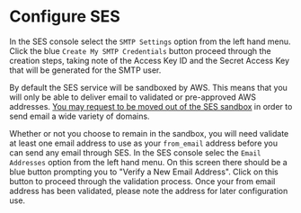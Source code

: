 # Configure SES

In the SES console select the `SMTP Settings` option from the left hand menu. Click the blue `Create My SMTP Credentials` button proceed through the creation steps, taking note of the Access Key ID and the Secret Access Key that will be generated for the SMTP user.

By default the SES service will be sandboxed by AWS. This means that you will only be able to deliver email to validated or pre-approved AWS addresses. [You may request to be moved out of the SES sandbox](https://docs.aws.amazon.com/ses/latest/DeveloperGuide/request-production-access.html?icmpid=docs_ses_console) in order to send email a wide variety of domains.

Whether or not you choose to remain in the sandbox, you will need validate at least one email address to use as your `from_email` address before you can send any email through SES. In the SES console selec the `Email Addresses` option from the left hand menu. On this screen there should be a blue button prompting you to "Verify a New Email Address". Click on this button to proceed through the validation process. Once your from email address has been validated, please note the address for later configuration use.
